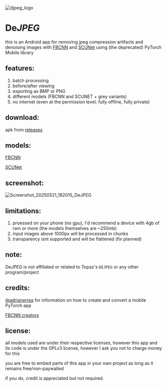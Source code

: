 ![djpeg_logo](https://github.com/user-attachments/assets/4f8f432b-f30e-4bcc-aae3-02cb076e7cec)


# De*JPEG*

this is an Android app for removing jpeg compression artifacts and denoising images with [FBCNN](https://github.com/jiaxi-jiang/FBCNN) and [SCUNet](https://github.com/cszn/SCUNet) using (the deprecated) PyTorch Mobile library

## features:
1. batch processing
2. before/after viewing
3. exporting as BMP or PNG
4. different models (FBCNN and SCUNET + grey variants)
5. no internet (even at the permission level; fully offline, fully private)

## download:
apk from [releases](https://github.com/jeeneo/dejpeg/releases/latest)

## models:
[FBCNN](https://github.com/jeeneo/FBCNN-mobile/releases/tag/v1.0)

[SCUNet](https://github.com/jeeneo/SCUNet-mobile/releases/tag/v1.0)

## screenshot:
![Screenshot_20250521_182015_DeJPEG](https://github.com/user-attachments/assets/124f0580-3353-465e-b6bd-b847173ec660)


## limitations:
1. proessed on your phone (no gpu), I'd recommend a device with 4gb of ram or more (the models themselves are ~250mb)
2. input images above 1000px will be processed in chunks
3. transparency isnt supported and will be flattened (fix planned)

## note:
De*JPEG* is not affiliated or related to Topaz's `DEJPEG` or any other program/project

## credits:
[@adrianerrea](https://github.com/adrianerrea/fromPytorchtoMobile) for information on how to create and convert a mobile PyTorch app

[FBCNN creators](https://github.com/jiaxi-jiang/FBCNN)

## license:
all models used are under their respective licenses, however this app and its code is under the GPLv3 license, however I ask you not to charge money for this

you are free to embed parts of this app in your own project as long as it remains free/non-paywalled

if you do, credit is appreciated but not required.
